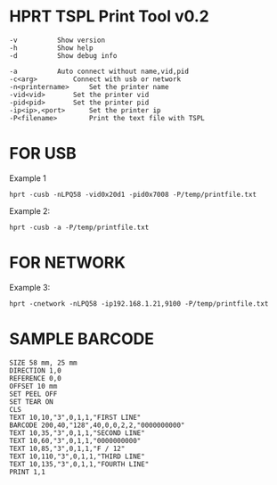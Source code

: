 # HPRT TSPL Print Tool v0.2
	-v			Show version
	-h			Show help
	-d			Show debug info

	-a			Auto connect without name,vid,pid
	-c<arg>			Connect with usb or network
	-n<printername>		Set the printer name
	-vid<vid>		Set the printer vid
	-pid<pid>		Set the printer pid
	-ip<ip>,<port>		Set the printer ip
	-P<filename>		Print the text file with TSPL

FOR USB
=========================================
Example 1 
	
	hprt -cusb -nLPQ58 -vid0x20d1 -pid0x7008 -P/temp/printfile.txt
	
Example 2: 
	
	hprt -cusb -a -P/temp/printfile.txt
	

FOR NETWORK
=========================================
Example 3: 
	
	hprt -cnetwork -nLPQ58 -ip192.168.1.21,9100 -P/temp/printfile.txt


SAMPLE BARCODE
=========================================
	SIZE 58 mm, 25 mm
	DIRECTION 1,0
	REFERENCE 0,0
	OFFSET 10 mm
	SET PEEL OFF
	SET TEAR ON
	CLS
	TEXT 10,10,"3",0,1,1,"FIRST LINE"
	BARCODE 200,40,"128",40,0,0,2,2,"0000000000"
	TEXT 10,35,"3",0,1,1,"SECOND LINE"
	TEXT 10,60,"3",0,1,1,"0000000000"
	TEXT 10,85,"3",0,1,1,"F / 12"
	TEXT 10,110,"3",0,1,1,"THIRD LINE"
	TEXT 10,135,"3",0,1,1,"FOURTH LINE"
	PRINT 1,1
